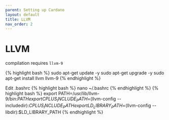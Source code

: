 ```yaml
---
parent: Setting up Cardano
layout: default
title: LLVM
nav_order: 2
---
```


# LLVM

compilation requires `llvm-9`

{% highlight bash %}
sudo apt-get update -y
sudo apt-get upgrade -y
sudo apt-get install llvm llvm-9
{% endhighlight %}

Edit .bashrc
{% highlight bash %}
nano ~/.bashrc
{% endhighlight %}
{% highlight bash %}
export PATH=/usr/lib/llvm-9/bin:$PATH
export CPLUS_INCLUDE_PATH=$(llvm-config --includedir):$CPLUS_INCLUDE_PATH
export LD_LIBRARY_PATH=$(llvm-config --libdir):$LD_LIBRARY_PATH
{% endhighlight %}
